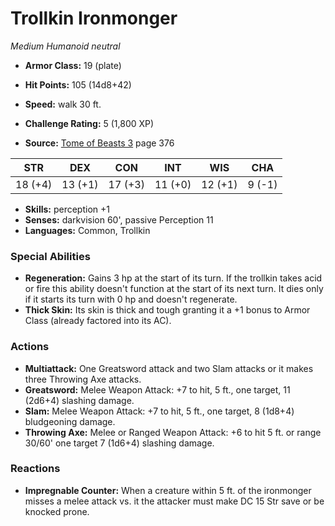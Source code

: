 # Trollkin Ironmonger

*Medium* *Humanoid* *neutral*

- **Armor Class:** 19 (plate)
- **Hit Points:** 105 (14d8+42)
- **Speed:** walk 30 ft.

- **Challenge Rating:** 5 (1,800 XP)
- **Source:** [Tome of Beasts 3](https://koboldpress.com/kpstore/product/tome-of-beasts-3-for-5th-edition/) page 376

| STR | DEX | CON | INT | WIS | CHA |
| --- | --- | --- | --- | --- | --- |
| 18 (+4) | 13 (+1) | 17 (+3) | 11 (+0) | 12 (+1) | 9 (-1) |

- **Skills:** perception +1
- **Senses:** darkvision 60', passive Perception 11
- **Languages:** Common, Trollkin

### Special Abilities

- **Regeneration:** Gains 3 hp at the start of its turn. If the trollkin takes acid or fire this ability doesn't function at the start of its next turn. It dies only if it starts its turn with 0 hp and doesn't regenerate.
- **Thick Skin:** Its skin is thick and tough granting it a +1 bonus to Armor Class (already factored into its AC).

### Actions

- **Multiattack:** One Greatsword attack and two Slam attacks or it makes three Throwing Axe attacks.
- **Greatsword:** Melee Weapon Attack: +7 to hit, 5 ft., one target, 11 (2d6+4) slashing damage.
- **Slam:** Melee Weapon Attack: +7 to hit, 5 ft., one target, 8 (1d8+4) bludgeoning damage.
- **Throwing Axe:** Melee or Ranged Weapon Attack: +6 to hit 5 ft. or range 30/60' one target 7 (1d6+4) slashing damage.

### Reactions

- **Impregnable Counter:** When a creature within 5 ft. of the ironmonger misses a melee attack vs. it the attacker must make DC 15 Str save or be knocked prone.


